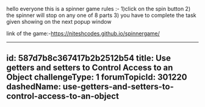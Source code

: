 hello everyone this is a spinner game 
rules :-
1)click on the spin button 
2) the spinner will stop on any one of 8 parts 
3) you have to complete the task given showing on the next popup window

link of the game:-https://niteshcodes.github.io/spinnergame/

---
id: 587d7b8c367417b2b2512b54
title: Use getters and setters to Control Access to an Object
challengeType: 1
forumTopicId: 301220
dashedName: use-getters-and-setters-to-control-access-to-an-object
---
